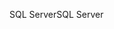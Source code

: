 <span data-ttu-id="80f5b-101">SQL Server</span><span class="sxs-lookup"><span data-stu-id="80f5b-101">SQL Server</span></span>